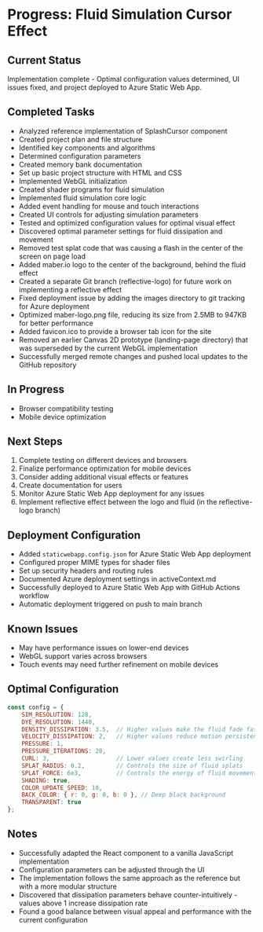 # Progress: Fluid Simulation Cursor Effect

## Current Status
Implementation complete - Optimal configuration values determined, UI issues fixed, and project deployed to Azure Static Web App.

## Completed Tasks
- Analyzed reference implementation of SplashCursor component
- Created project plan and file structure
- Identified key components and algorithms
- Determined configuration parameters
- Created memory bank documentation
- Set up basic project structure with HTML and CSS
- Implemented WebGL initialization
- Created shader programs for fluid simulation
- Implemented fluid simulation core logic
- Added event handling for mouse and touch interactions
- Created UI controls for adjusting simulation parameters
- Tested and optimized configuration values for optimal visual effect
- Discovered optimal parameter settings for fluid dissipation and movement
- Removed test splat code that was causing a flash in the center of the screen on page load
- Added maber.io logo to the center of the background, behind the fluid effect
- Created a separate Git branch (reflective-logo) for future work on implementing a reflective effect
- Fixed deployment issue by adding the images directory to git tracking for Azure deployment
- Optimized maber-logo.png file, reducing its size from 2.5MB to 947KB for better performance
- Added favicon.ico to provide a browser tab icon for the site
- Removed an earlier Canvas 2D prototype (landing-page directory) that was superseded by the current WebGL implementation
- Successfully merged remote changes and pushed local updates to the GitHub repository

## In Progress
- Browser compatibility testing
- Mobile device optimization

## Next Steps
1. Complete testing on different devices and browsers
2. Finalize performance optimization for mobile devices
3. Consider adding additional visual effects or features
4. Create documentation for users
5. Monitor Azure Static Web App deployment for any issues
6. Implement reflective effect between the logo and fluid (in the reflective-logo branch)

## Deployment Configuration
- Added `staticwebapp.config.json` for Azure Static Web App deployment
- Configured proper MIME types for shader files
- Set up security headers and routing rules
- Documented Azure deployment settings in activeContext.md
- Successfully deployed to Azure Static Web App with GitHub Actions workflow
- Automatic deployment triggered on push to main branch

## Known Issues
- May have performance issues on lower-end devices
- WebGL support varies across browsers
- Touch events may need further refinement on mobile devices

## Optimal Configuration
```javascript
const config = {
    SIM_RESOLUTION: 128,
    DYE_RESOLUTION: 1440,
    DENSITY_DISSIPATION: 3.5,  // Higher values make the fluid fade faster
    VELOCITY_DISSIPATION: 2,   // Higher values reduce motion persistence
    PRESSURE: 1,
    PRESSURE_ITERATIONS: 20,
    CURL: 3,                   // Lower values create less swirling
    SPLAT_RADIUS: 0.2,         // Controls the size of fluid splats
    SPLAT_FORCE: 6e3,          // Controls the energy of fluid movement
    SHADING: true,
    COLOR_UPDATE_SPEED: 10,
    BACK_COLOR: { r: 0, g: 0, b: 0 }, // Deep black background
    TRANSPARENT: true
};
```

## Notes
- Successfully adapted the React component to a vanilla JavaScript implementation
- Configuration parameters can be adjusted through the UI
- The implementation follows the same approach as the reference but with a more modular structure
- Discovered that dissipation parameters behave counter-intuitively - values above 1 increase dissipation rate
- Found a good balance between visual appeal and performance with the current configuration
